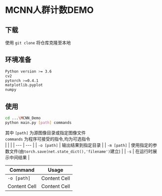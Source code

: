 # MCNN人群计数DEMO

## 下载

使用 `git clone` 将仓库克隆至本地

## 环境准备

```bash
Python version >= 3.6
cv2
pytorch >=0.4.1
matplotlib.pyplot
numpy
```

## 使用

```bash
cd ...\MCNN_Demo
python main.py [path] commands
```

其中 `[path]` 为源图像目录或指定图像文件  
`commands` 为程序可接受的指令,均为可选指令  
|  |  |
| --- | --- |
| `-o [path]` | 输出结果到指定目录 |
| `-m [path]` | 使用指定的参数文件(由`torch.save(net.state_dict(),'filename')`建立) |
| `-s` | 在运行时展示中间结果 |

| Command  | Usage |
| ------------- | ------------- |
| `-o [path]`  | Content Cell  |
| Content Cell  | Content Cell  |
